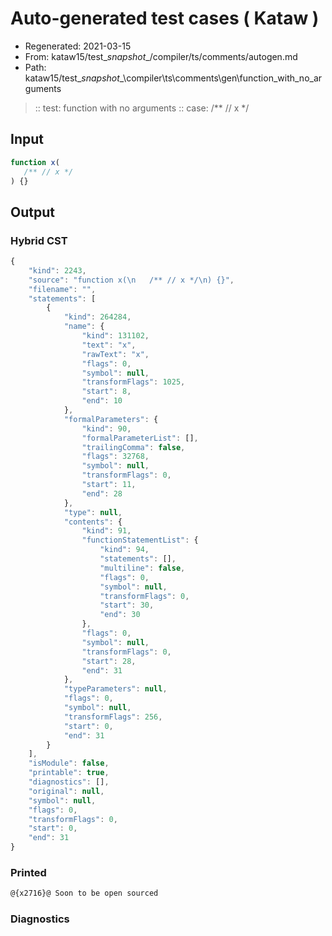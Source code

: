 # Auto-generated test cases ( Kataw )
- Regenerated: 2021-03-15
- From: kataw15/test\__snapshot__/compiler/ts/comments/autogen.md
- Path: kataw15/test\__snapshot__\compiler\ts\comments\gen\function_with_no_arguments
> :: test: function with no arguments
> :: case:  /** // x */
## Input

`````js
function x(
   /** // x */
) {}
`````

## Output

### Hybrid CST

```javascript
{
    "kind": 2243,
    "source": "function x(\n   /** // x */\n) {}",
    "filename": "",
    "statements": [
        {
            "kind": 264284,
            "name": {
                "kind": 131102,
                "text": "x",
                "rawText": "x",
                "flags": 0,
                "symbol": null,
                "transformFlags": 1025,
                "start": 8,
                "end": 10
            },
            "formalParameters": {
                "kind": 90,
                "formalParameterList": [],
                "trailingComma": false,
                "flags": 32768,
                "symbol": null,
                "transformFlags": 0,
                "start": 11,
                "end": 28
            },
            "type": null,
            "contents": {
                "kind": 91,
                "functionStatementList": {
                    "kind": 94,
                    "statements": [],
                    "multiline": false,
                    "flags": 0,
                    "symbol": null,
                    "transformFlags": 0,
                    "start": 30,
                    "end": 30
                },
                "flags": 0,
                "symbol": null,
                "transformFlags": 0,
                "start": 28,
                "end": 31
            },
            "typeParameters": null,
            "flags": 0,
            "symbol": null,
            "transformFlags": 256,
            "start": 0,
            "end": 31
        }
    ],
    "isModule": false,
    "printable": true,
    "diagnostics": [],
    "original": null,
    "symbol": null,
    "flags": 0,
    "transformFlags": 0,
    "start": 0,
    "end": 31
}
```

### Printed

```javascript
@{x2716}@ Soon to be open sourced
```

### Diagnostics

```javascript

```

